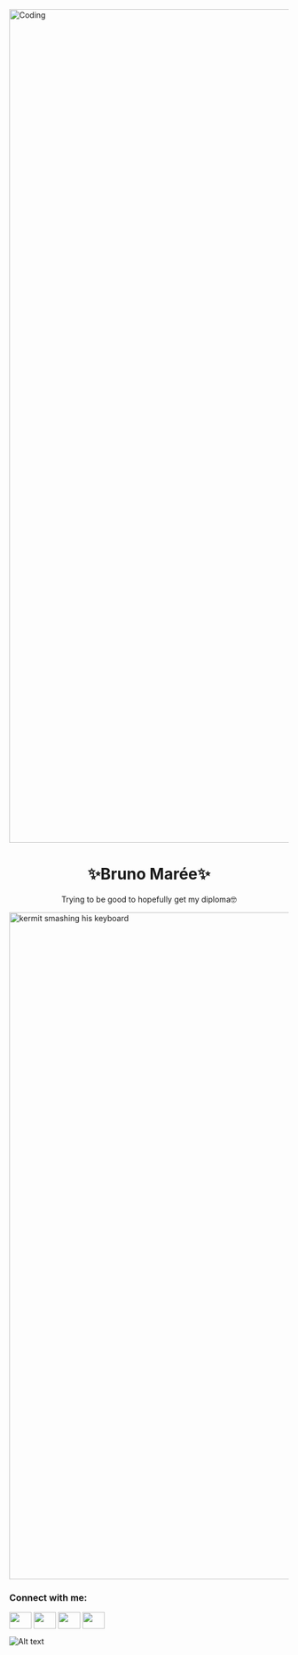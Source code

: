   <img align="center" alt="Coding" width="1500" src="https://chatgpt.com/api/content/file-6U2o0aklXeLm440db9UTdJAe">
<h1 align="center">✨Bruno Marée✨</h1>
<p align="center">Trying to be good to hopefully get my diploma🤓</p>
<img align="center" alt="kermit smashing his keyboard" width="1200" src="https://media1.tenor.com/m/XgaU95K_XiwAAAAC/kermit-typing.gif">

<h3 align="left">Connect with me:</h3>
<p align="left">
<a href="https://www.facebook.com/brunobruno.maree/" target="blank"><img align="center" src="https://cdn.jsdelivr.net/npm/simple-icons@3.0.1/icons/facebook.svg" alt="" height="30" width="40" /></a>
<a href=https://www.linkedin.com/in/bruno-mar%C3%A9e-0148b2251/your link" target="blank"><img align="center" src="https://cdn.jsdelivr.net/npm/simple-icons@3.0.1/icons/linkedin.svg" alt="" height="30" width="40" /></a>
<a href="https://www.instagram.com/bru.m3/" target="blank"><img align="center" src="https://cdn.jsdelivr.net/npm/simple-icons@3.0.1/icons/instagram.svg" alt="" height="30" width="40" /></a>
<a href="https://www.youtube.com/channel/UCF2wRs5s_TXSagNBJWywFpw" target="blank"><img align="center" src="https://cdn.jsdelivr.net/npm/simple-icons@3.0.1/icons/youtube.svg" alt="" height="30" width="40" /></a>
</p>

![Alt text](https://spotify-recently-played-readme.vercel.app/api?user=11167704623)

<!--
**Maree-Bruno/Maree-Bruno** is a ✨ _special_ ✨ repository because its `README.md` (this file) appears on your GitHub profile.

Here are some ideas to get you started:

- 🔭 I’m currently working on ...
- 🌱 I’m currently learning ...
- 👯 I’m looking to collaborate on ...
- 🤔 I’m looking for help with ...
- 💬 Ask me about ...
- 📫 How to reach me: ...
- 😄 Pronouns: ...
- ⚡ Fun fact: ...
-->
